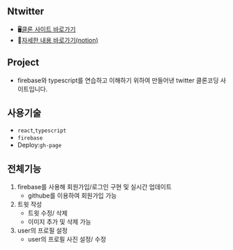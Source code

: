 ## Ntwitter
- 🖥️[클론 사이트 바로가기](https://ntwitter-reloaded-8d95c.web.app/login) 
- 🙌[자세한 내용 바로가기(notion)](https://ntwitter-reloaded-8d95c.web.app/login) 


## Project
- firebase와 typescript를 연습하고 이해하기 위하여 만들어낸 twitter 클론코딩 사이트입니다.

## 사용기술
- `react`,`typescript`
- `firebase`
-  Deploy:`gh-page`

## 전체기능
1. firebase를 사용해 회원가입/로그인 구현 및 실시간 업데이트
   - githube를 이용하여 회원가입 가능
2. 트윗 작성
   - 트윗 수정/ 삭제
   - 이미지 추가 및 삭제 가능
3. user의 프로필 설정
   - user의 프로필 사진 설정/ 수정
